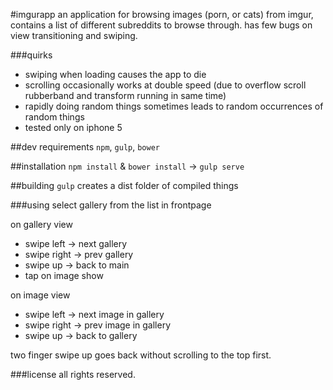 #imgurapp
an application for browsing images (porn, or cats) from imgur, contains a list of different subreddits to browse through.
has few bugs on view transitioning and swiping.

###quirks
* swiping when loading causes the app to die
* scrolling occasionally works at double speed (due to overflow scroll rubberband and transform running in same time)
* rapidly doing random things sometimes leads to random occurrences of random things
* tested only on iphone 5

##dev requirements
`npm`, `gulp`, `bower`

##installation
`npm install` & `bower install` -> `gulp serve`

##building
`gulp` creates a dist folder of compiled things

###using
select gallery from the list in frontpage

on gallery view
* swipe left -> next gallery
* swipe right -> prev gallery
* swipe up -> back to main
* tap on image show

on image view
* swipe left -> next image in gallery
* swipe right -> prev image in gallery
* swipe up -> back to gallery

two finger swipe up goes back without scrolling to the top first.

###license
all rights reserved.
